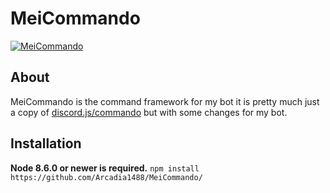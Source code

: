 # MeiCommando

[![MeiCommando](https://github.com/Arcadia1488/MeiCommando/actions/workflows/npm-publish.yml/badge.svg)](https://github.com/Arcadia1488/MeiCommando/actions/workflows/npm-publish.yml)

## About
MeiCommando is the command framework for my bot it is pretty much just a copy of [discord.js/commando](https://github.com/discordjs/Commando) but with some changes for my bot.

## Installation
**Node 8.6.0 or newer is required.**
`npm install https://github.com/Arcadia1488/MeiCommando/`
